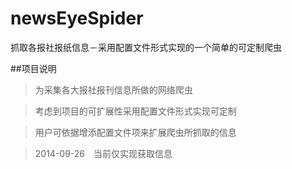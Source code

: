 newsEyeSpider
=============

抓取各报社报纸信息－采用配置文件形式实现的一个简单的可定制爬虫

##项目说明

>为采集各大报社报刊信息所做的网络爬虫

>考虑到项目的可扩展性采用配置文件形式实现可定制

>用户可依据增添配置文件项来扩展爬虫所抓取的信息

>2014-09-26　当前仅实现获取信息

